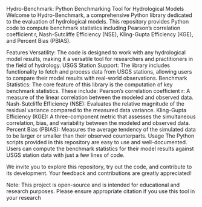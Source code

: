 Hydro-Benchmark: Python Benchmarking Tool for Hydrological Models
Welcome to Hydro-Benchmark, a comprehensive Python library dedicated to the evaluation of hydrological models. This repository provides Python code to compute benchmark statistics including Pearson’s correlation coefficient r, Nash-Sutcliffe Efficiency (NSE), Kling-Gupta Efficiency (KGE), and Percent Bias (PBIAS).

Features
Versatility: The code is designed to work with any hydrological model results, making it a versatile tool for researchers and practitioners in the field of hydrology.
USGS Station Support: The library includes functionality to fetch and process data from USGS stations, allowing users to compare their model results with real-world observations.
Benchmark Statistics: The core feature of this library is the computation of key benchmark statistics. These include:
Pearson’s correlation coefficient r: A measure of the linear correlation between the modeled and observed data.
Nash-Sutcliffe Efficiency (NSE): Evaluates the relative magnitude of the residual variance compared to the measured data variance.
Kling-Gupta Efficiency (KGE): A three-component metric that assesses the simultaneous correlation, bias, and variability between the modeled and observed data.
Percent Bias (PBIAS): Measures the average tendency of the simulated data to be larger or smaller than their observed counterparts.
Usage
The Python scripts provided in this repository are easy to use and well-documented. Users can compute the benchmark statistics for their model results against USGS station data with just a few lines of code.

We invite you to explore this repository, try out the code, and contribute to its development. Your feedback and contributions are greatly appreciated!

Note: This project is open-source and is intended for educational and research purposes. Please ensure appropriate citation if you use this tool in your research

